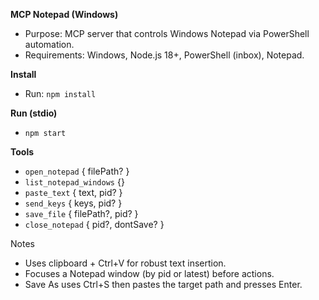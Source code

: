 **MCP Notepad (Windows)**

- Purpose: MCP server that controls Windows Notepad via PowerShell automation.
- Requirements: Windows, Node.js 18+, PowerShell (inbox), Notepad.

**Install**
- Run: `npm install`

**Run (stdio)**
- `npm start`

**Tools**
- `open_notepad` { filePath? }
- `list_notepad_windows` {}
- `paste_text` { text, pid? }
- `send_keys` { keys, pid? }
- `save_file` { filePath?, pid? }
- `close_notepad` { pid?, dontSave? }

Notes
- Uses clipboard + Ctrl+V for robust text insertion.
- Focuses a Notepad window (by pid or latest) before actions.
- Save As uses Ctrl+S then pastes the target path and presses Enter.

